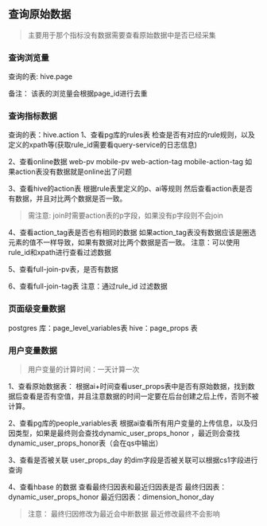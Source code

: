 ## 查询原始数据

> 主要用于那个指标没有数据需要查看原始数据中是否已经采集


### 查询浏览量
查询的表: hive.page

备注：
该表的浏览量会根据page_id进行去重

### 查询指标数据
查询的表：hive.action
1、查看pg库的rules表
检查是否有对应的rule规则，以及定义的xpath等(获取rule_id需要看query-service的日志信息)

2、查看online数据
web-pv
mobile-pv
web-action-tag
mobile-action-tag
如果action表没有数据就是online出了问题

3、查看hive的action表
根据rule表里定义的p、ai等规则 然后查看action表是否有数据，并且对比两个数据是否一致。
> 需注意: join时需要action表的p字段，如果没有p字段则不会join

4、查看action_tag表是否也有相同的数据
如果action_tag表没有数据应该是圈选元素的值不一样导致，如果有数据对比两个数据是否一致。
注意：可以使用rule_id和xpath进行查看过滤数据

5、查看full-join-pv表，是否有数据

6、查看full-join-tag表
注意：通过rule_id 过滤数据


### 页面级变量数据
postgres 库：page_level_variables表
hive：page_props 表

### 用户变量数据
> 用户变量的计算时间：一天计算一次

1、查看原始数据表：
根据ai+时间查看user_props表中是否有原始数据，找到数据后查看是否有空值，并且注意数据的时间一定要在后台创建之后上传，否则不被计算。

2、查看pg库的people_variables表
根据ai查看所有用户变量的上传信息，以及归因类型，如果是最终则会查找dynamic_user_props_honor ，最近则会查找dynamic_user_props_honor表（会在qs中输出）

3、查看是否被关联
user_props_day 的dim字段是否被关联可以根据cs1字段进行查询

4、查看hbase 的数据
查看最终归因表和最近归因表是否
最终归因表：dynamic_user_props_honor
最近归因表：dimension_honor_day

> 注意：
最终归因修改为最近会中断数据
最近修改最终不会影响
